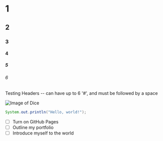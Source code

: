 # 1
## 2
### 3
#### 4
##### 5
###### 6

Testing Headers -- can have up to 6 '#', and must be followed by a space

![Image of Dice](https://upload.wikimedia.org/wikipedia/commons/4/47/PNG_transparency_demonstration_1.png)

``` java
System.out.println("Hello, world!");
```
- [ ] Turn on GitHub Pages
- [ ] Outline my portfolio
- [ ] Introduce myself to the world
